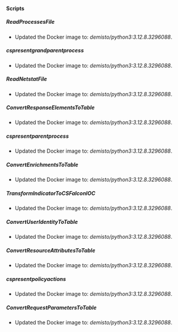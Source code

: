 
#### Scripts

##### ReadProcessesFile

- Updated the Docker image to: *demisto/python3:3.12.8.3296088*.

##### cspresentgrandparentprocess

- Updated the Docker image to: *demisto/python3:3.12.8.3296088*.

##### ReadNetstatFile

- Updated the Docker image to: *demisto/python3:3.12.8.3296088*.

##### ConvertResponseElementsToTable

- Updated the Docker image to: *demisto/python3:3.12.8.3296088*.

##### cspresentparentprocess

- Updated the Docker image to: *demisto/python3:3.12.8.3296088*.

##### ConvertEnrichmentsToTable

- Updated the Docker image to: *demisto/python3:3.12.8.3296088*.

##### TransformIndicatorToCSFalconIOC

- Updated the Docker image to: *demisto/python3:3.12.8.3296088*.

##### ConvertUserIdentityToTable

- Updated the Docker image to: *demisto/python3:3.12.8.3296088*.

##### ConvertResourceAttributesToTable

- Updated the Docker image to: *demisto/python3:3.12.8.3296088*.

##### cspresentpolicyactions

- Updated the Docker image to: *demisto/python3:3.12.8.3296088*.

##### ConvertRequestParametersToTable

- Updated the Docker image to: *demisto/python3:3.12.8.3296088*.

